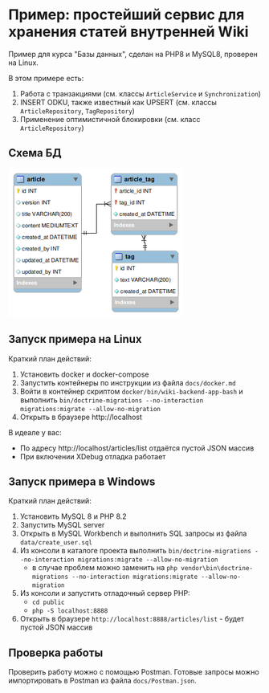 # Пример: простейший сервис для хранения статей внутренней Wiki

Пример для курса "Базы данных", сделан на PHP8 и MySQL8, проверен на Linux.

В этом примере есть:

1. Работа с транзакциями (см. классы `ArticleService` и `Synchronization`)
2. INSERT ODKU, также известный как UPSERT (см. классы `ArticleRepository`, `TagRepository`)
3. Применение оптимистичной блокировки (см. класс `ArticleRepository`)

## Схема БД

![Schema](docs/wiki-backend-schema.png)

## Запуск примера на Linux

Краткий план действий:

1. Установить docker и docker-compose
2. Запустить контейнеры по инструкции из файла `docs/docker.md`
3. Войти в контейнер скриптом `docker/bin/wiki-backend-app-bash` и выполнить `bin/doctrine-migrations --no-interaction migrations:migrate --allow-no-migration`
4. Открыть в браузере http://localhost

В идеале у вас:
- По адресу http://localhost/articles/list отдаётся пустой JSON массив
- При включении XDebug отладка работает

## Запуск примера в Windows

Краткий план действий:

1. Установить MySQL 8 и PHP 8.2
2. Запустить MySQL server
3. Открыть в MySQL Workbench и выполнить SQL запросы из файла `data/create_user.sql`
4. Из консоли в каталоге проекта выполнить `bin/doctrine-migrations --no-interaction migrations:migrate --allow-no-migration`
   - в случае проблем можно заменить на `php vendor\bin\doctrine-migrations --no-interaction migrations:migrate --allow-no-migration`
5. Из консоли и запустить отладочный сервер PHP:
    - `cd public`
    - `php -S localhost:8888`
6. Открыть в браузере `http://localhost:8888/articles/list` - будет пустой JSON массив

## Проверка работы

Проверить работу можно с помощью Postman. Готовые запросы можно импортировать в Postman из файла `docs/Postman.json`.
